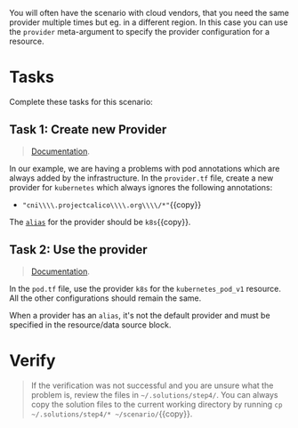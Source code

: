 You will often have the scenario with cloud vendors, that you need the same provider multiple times but eg. in a different region. In this case you can use the `provider` meta-argument to specify the provider configuration for a resource.

# Tasks

Complete these tasks for this scenario:

## Task 1: Create new Provider

> [Documentation](https://registry.terraform.io/providers/hashicorp/kubernetes/latest/docs).

In our example, we are having a problems with pod annotations which are always added by the infrastructure. In the `provider.tf` file, create a new provider for `kubernetes` which always ignores the following annotations:

* `"cni\\\\.projectcalico\\\\.org\\\\/*"`{{copy}}

The [`alias`](https://opentofu.org/docs/language/providers/configuration/#alias-multiple-provider-configurations) for the provider should be `k8s`{{copy}}.


## Task 2: Use the provider

> [Documentation](https://opentofu.org/docs/language/meta-arguments/resource-provider/).


In the `pod.tf` file, use the provider `k8s` for the `kubernetes_pod_v1` resource. All the other configurations should remain the same. 

When a provider has an `alias`, it's not the default provider and must be specified in the resource/data source block.

# Verify

> If the verification was not successful and you are unsure what the problem is, review the files in `~/.solutions/step4/`. You can always copy the solution files to the current working directory by running `cp ~/.solutions/step4/* ~/scenario/`{{copy}}.